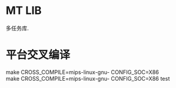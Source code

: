 # MT LIB

多任务库.

# 平台交叉编译
make CROSS_COMPILE=mips-linux-gnu- CONFIG_SOC=X86       
make CROSS_COMPILE=mips-linux-gnu- CONFIG_SOC=X86 test    

